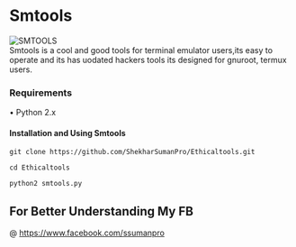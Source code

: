 # Smtools
![SMTOOLS](https://github.com/ShekharSumanPro/Ethicaltools/blob/master/core/smtools.png)<br>
Smtools is a cool and good tools for terminal emulator users,its easy to operate 
and its has uodated hackers tools its designed for gnuroot, termux users.

### Requirements
• Python 2.x

#### Installation and Using Smtools
```
git clone https://github.com/ShekharSumanPro/Ethicaltools.git
```
```
cd Ethicaltools
```
```
python2 smtools.py
```

## For Better Understanding My FB
 @
https://www.facebook.com/ssumanpro

